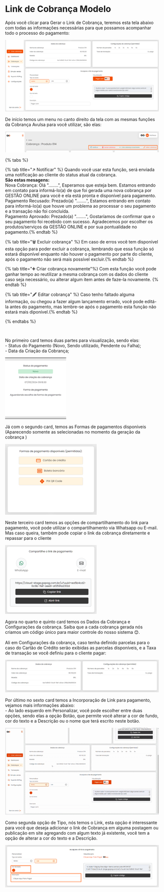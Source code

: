 # Link de Cobrança Modelo


<p>Após você clicar para Gerar o Link de Cobrança, teremos esta tela abaixo com todas as informações necessárias para que possamos acompanhar todo o processo do pagamento:</p>

![criar_cobranca_modelo](/assets/prints/criar_cobranca_modelo.png)

<p>De início temos um menu no canto direito da tela com as mesmas funções da Cobrança Avulsa para você utilizar, são elas:<br></p>

![criar_cobranca_menu_cabecalho](/assets/prints/criar_cobranca_menu_cabecalho.png)

{% tabs %}

{% tab title="↗️ Notificar" %} Quando você usar esta função, será enviada uma notificação ao cliente do status atual da cobrança.<br>
**São estas mesagens:** <br>
Nova Cobrança: Olá "........", Esperamos que esteja bem. Estamos entrando em contato para informá-lo(a) de que foi gerada uma nova cobrança por GESTÃO ONLINE para você e ela está pronta e disponível para pagamento.<br>
Pagamento Recusado: Prezado(a) "........", Estamos entrando em contato para informá-lo(a) que houve um problema ao processar o seu pagamento e a transação não foi concluída.<br>
Pagamento Aprovado: Prezado(a) "........", Gostaríamos de confirmar que o seu pagamento foi recebido com sucesso. Agradecemos por escolher os produtos/serviços da GESTÃO ONLINE e por sua pontualidade no pagamento.{% endtab %}

{% tab title="🗑️ Excluir cobrança" %} Em caso de erros você tem disponível esta opção para poder excluir a cobrança, lembrando que essa função só estará disponível enquanto não houver o pagamento por parte do cliente, após o pagamento não será mais possível excluir.{% endtab %}

{% tab title="➕ Criar cobrança novamente"%} Com esta função você pode ganhar tempo ao reutilizar a mesma cobrança com os dados do cliente caso seja necessário, ou alterar algum item antes de faze-la novamente. {% endtab %}

{% tab title="🖋️ Editar cobrança" %} Caso tenho faltado alguma informação, ou chegou a fazer algum lançamento errado, você pode editá-la antes do pagamento, mas lembre-se após o pagamento esta função não estará mais diponível.{% endtab %}

{% endtabs %}


<br>

<p>No primeiro card temos duas partes para visualização, sendo elas:<br>
    - Status do Pagamento (Novo, Sendo utilizado, Pendente ou Falha);<br>
    - Data da Criação da Cobrança;<br></p>

![criar_cobranca_card_1](/assets/prints/criar_cobranca_card_1.gif)

<p>Já com o segundo card, temos as Formas de pagamentos disponíveis (Aparecendo somente as selecionadas no momento da geraçāo da cobrança
) </p>

![criar_cobranca_card_2](/assets/prints/criar_cobranca_card_2.png)

<p>Neste terceiro card temos as opções de compartilhamento do link para pagamento, você pode utilizar o compartilhamento via Whatsapp ou E-mail. Mas caso queira, também pode copiar o link da cobrança diretamente e repassar para o cliente</p>

![criar_cobranca_card_3](/assets/prints/criar_cobranca_card_3.png)

<p>Agora no quarto e quinto card temos os Dados da Cobrança e Configurações da cobrança. Saiba que a cada cobrança gerada nós criamos um código único para maior controle do nosso sistema 😊.<br><br>
Ali em Configurações da cobrança, caso tenha definido parcelas para o caso do Cartão de Crédito serão exibidas as parcelas disponíveis, e a Taxa de transação se você definiu para o cliente pagar:</p>

![criar_cobranca_card_4_e_5](/assets/prints/criar_cobranca_modelo_card_4.png)

<p>Por último no sexto card temos a Incorporação de Link para pagamento, vejamos mais informações abaixo:<br>
    - Ao lado esquerdo em Personalizar, você pode escolher entre duas opções, sendo elas a opção Botão, que permite você alterar a cor de fundo, cor do texto e a Descrição ou o nome que terá escrito neste botão.<br>

![criar_cobranca_card_6](/assets/prints/criar_cobranca_modelo_card_6.gif)



<p>Como segunda opção de Tipo, nós temos o Link, esta opção é interessante para você que deseja adicionar o link de Cobrança em alguma postagem ou publicação em site agregando com algum texto já existente, você tem a opção de alterar a cor do texto e a Descrição.</p>

![criar_cobranca_card_6_1](/assets/prints/criar_cobranca_modelo_card_6_1.png)
